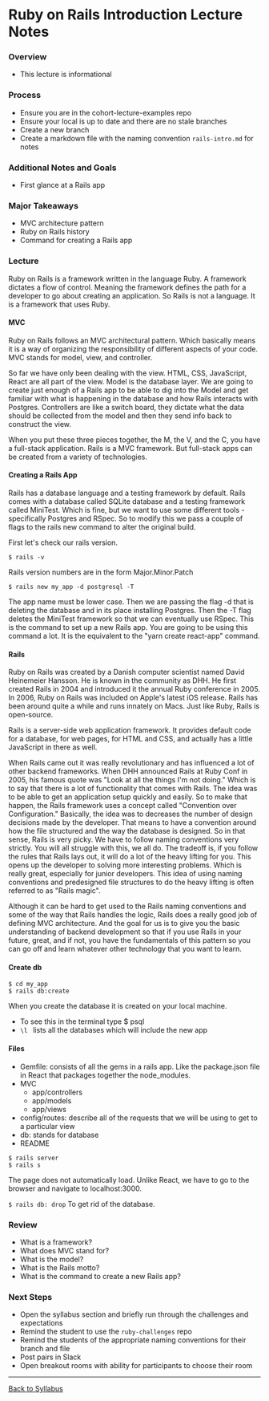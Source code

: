# Ruby on Rails Introduction Lecture Notes

### Overview
- This lecture is informational

### Process
- Ensure you are in the cohort-lecture-examples repo
- Ensure your local is up to date and there are no stale branches
- Create a new branch
- Create a markdown file with the naming convention `rails-intro.md` for notes

### Additional Notes and Goals
- First glance at a Rails app

### Major Takeaways
- MVC architecture pattern
- Ruby on Rails history
- Command for creating a Rails app

### Lecture
Ruby on Rails is a framework written in the language Ruby. A framework dictates a flow of control. Meaning the framework defines the path for a developer to go about creating an application. So Rails is not a language. It is a framework that uses Ruby.

#### MVC
Ruby on Rails follows an MVC architectural pattern. Which basically means it is a way of organizing the responsibility of different aspects of your code. MVC stands for model, view, and controller.

So far we have only been dealing with the view. HTML, CSS, JavaScript, React are all part of the view. Model is the database layer. We are going to create just enough of a Rails app to be able to dig into the Model and get familiar with what is happening in the database and how Rails interacts with Postgres. Controllers are like a switch board, they dictate what the data should be collected from the model and then they send info back to construct the view.

When you put these three pieces together, the M, the V, and the C, you have a full-stack application. Rails is a MVC framework. But full-stack apps can be created from a variety of technologies.

#### Creating a Rails App
Rails has a database language and a testing framework by default. Rails comes with a database called SQLite database and a testing framework called MiniTest. Which is fine, but we want to use some different tools - specifically Postgres and RSpec. So to modify this we pass a couple of flags to the rails new command to alter the original build.

First let's check our rails version.
```
$ rails -v
```

Rails version numbers are in the form Major.Minor.Patch

```
$ rails new my_app -d postgresql -T
```

The app name must be lower case. Then we are passing the flag -d that is deleting the database and in its place installing Postgres. Then the -T flag deletes the MiniTest framework so that we can eventually use RSpec. This is the command to set up a new Rails app. You are going to be using this command a lot. It is the equivalent to the "yarn create react-app" command.

#### Rails
Ruby on Rails was created by a Danish computer scientist named David Heinemeier Hansson. He is known in the community as DHH. He first created Rails in 2004 and introduced it the annual Ruby conference in 2005. In 2006, Ruby on Rails was included on Apple's latest iOS release. Rails has been around quite a while and runs innately on Macs. Just like Ruby, Rails is open-source.

Rails is a server-side web application framework. It provides default code for a database, for web pages, for HTML and CSS, and actually has a little JavaScript in there as well.

When Rails came out it was really revolutionary and has influenced a lot of other backend frameworks. When DHH announced Rails at Ruby Conf in 2005, his famous quote was "Look at all the things I'm not doing." Which is to say that there is a lot of functionality that comes with Rails. The idea was to be able to get an application setup quickly and easily. So to make that happen, the Rails framework uses a concept called "Convention over Configuration." Basically, the idea was to decreases the number of design decisions made by the developer. That means to have a convention around how the file structured and the way the database is designed. So in that sense, Rails is very picky. We have to follow naming conventions very strictly. You will all struggle with this, we all do. The tradeoff is, if you follow the rules that Rails lays out, it will do a lot of the heavy lifting for you. This opens up the developer to solving more interesting problems. Which is really great, especially for junior developers. This idea of using naming conventions and predesigned file structures to do the heavy lifting is often referred to as "Rails magic".

Although it can be hard to get used to the Rails naming conventions and some of the way that Rails handles the logic, Rails does a really good job of defining MVC architecture. And the goal for us is to give you the basic understanding of backend development so that if you use Rails in your future, great, and if not, you have the fundamentals of this pattern so you can go off and learn whatever other technology that you want to learn.

#### Create db

```
$ cd my_app
$ rails db:create
```

When you create the database it is created on your local machine.
- To see this in the terminal type $ psql
- `\l ` lists all the databases which will include the new app

#### Files
- Gemfile: consists of all the gems in a rails app.  Like the package.json file in React that packages together the node_modules.
- MVC
    - app/controllers
    - app/models
    - app/views
- config/routes: describe all of the requests that we will be using to get to a particular view
- db: stands for database
- README

```
$ rails server
$ rails s
```

The page does not automatically load. Unlike React, we have to go to the browser and navigate to localhost:3000.

`$ rails db: drop`
To get rid of the database.

### Review
- What is a framework?
- What does MVC stand for?
- What is the model?
- What is the Rails motto?
- What is the command to create a new Rails app?

### Next Steps
- Open the syllabus section and briefly run through the challenges and expectations
- Remind the student to use the `ruby-challenges` repo
- Remind the students of the appropriate naming conventions for their branch and file
- Post pairs in Slack
- Open breakout rooms with ability for participants to choose their room

---
[Back to Syllabus](../README.md#unit-five-intro-to-postgres-and-ruby-on-rails-models)